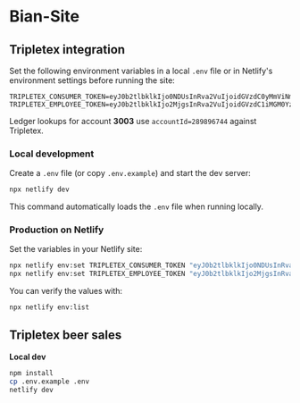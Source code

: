 # Bian-Site

## Tripletex integration

Set the following environment variables in a local `.env` file or in Netlify's environment settings before running the site:

```
TRIPLETEX_CONSUMER_TOKEN=eyJ0b2tlbklkIjo0NDUsInRva2VuIjoidGVzdC0yMmViNmNjMC1lMWMzLTQ4OWItYmMwNi1jM2RlMWJkOGI3NjIifQ==
TRIPLETEX_EMPLOYEE_TOKEN=eyJ0b2tlbklkIjo2MjgsInRva2VuIjoidGVzdC1iMGM0YzY1Zi1kOTY2LTQ2MGEtYTJlZi00NzI4NjcyMjQ2NmIifQ==
```

Ledger lookups for account **3003** use `accountId=289896744` against Tripletex.

### Local development

Create a `.env` file (or copy `.env.example`) and start the dev server:

```bash
npx netlify dev
```

This command automatically loads the `.env` file when running locally.

### Production on Netlify

Set the variables in your Netlify site:

```bash
npx netlify env:set TRIPLETEX_CONSUMER_TOKEN "eyJ0b2tlbklkIjo0NDUsInRva2VuIjoidGVzdC0yMmViNmNjMC1lMWMzLTQ4OWItYmMwNi1jM2RlMWJkOGI3NjIifQ=="
npx netlify env:set TRIPLETEX_EMPLOYEE_TOKEN "eyJ0b2tlbklkIjo2MjgsInRva2VuIjoidGVzdC1iMGM0YzY1Zi1kOTY2LTQ2MGEtYTJlZi00NzI4NjcyMjQ2NmIifQ=="
```

You can verify the values with:

```bash
npx netlify env:list
```

## Tripletex beer sales
**Local dev**
```bash
npm install
cp .env.example .env
netlify dev
```
